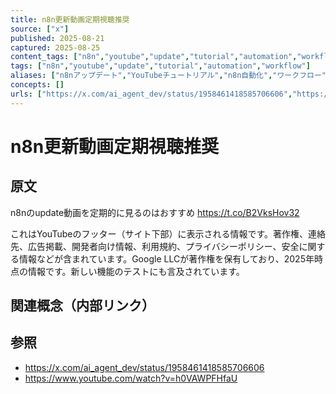 ```yaml
---
title: n8n更新動画定期視聴推奨
source: ["x"]
published: 2025-08-21
captured: 2025-08-25
content_tags: ["n8n","youtube","update","tutorial","automation","workflow"]
tags: ["n8n","youtube","update","tutorial","automation","workflow"]
aliases: ["n8nアップデート","YouTubeチュートリアル","n8n自動化","ワークフロー","自動化ツール","n8n入門"]
concepts: []
urls: ["https://x.com/ai_agent_dev/status/1958461418585706606","https://www.youtube.com/watch?v=h0VAWPFHfaU"]
---
```


# n8n更新動画定期視聴推奨
## 原文
n8nのupdate動画を定期的に見るのはおすすめ
https://t.co/B2VksHov32

これはYouTubeのフッター（サイト下部）に表示される情報です。著作権、連絡先、広告掲載、開発者向け情報、利用規約、プライバシーポリシー、安全に関する情報などが含まれています。Google LLCが著作権を保有しており、2025年時点の情報です。新しい機能のテストにも言及されています。

## 関連概念（内部リンク）

## 参照
- https://x.com/ai_agent_dev/status/1958461418585706606
- https://www.youtube.com/watch?v=h0VAWPFHfaU